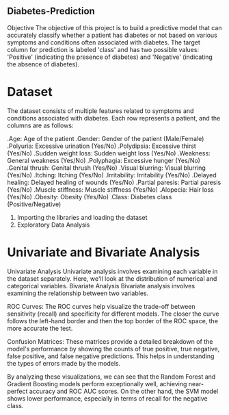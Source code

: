 ## Diabetes-Prediction
Objective
The objective of this project is to build a predictive model that can accurately classify whether a patient has diabetes or not based on various symptoms and conditions often associated with diabetes. The target column for prediction is labeled 'class' and has two possible values: 'Positive' (indicating the presence of diabetes) and 'Negative' (indicating the absence of diabetes).

# Dataset
The dataset consists of multiple features related to symptoms and conditions associated with diabetes. Each row represents a patient, and the columns are as follows:

.Age: Age of the patient
.Gender: Gender of the patient (Male/Female)
.Polyuria: Excessive urination (Yes/No)
.Polydipsia: Excessive thirst (Yes/No)
.Sudden weight loss: Sudden weight loss (Yes/No)
.Weakness: General weakness (Yes/No)
.Polyphagia: Excessive hunger (Yes/No)
.Genital thrush: Genital thrush (Yes/No)
.Visual blurring: Visual blurring (Yes/No)
.Itching: Itching (Yes/No)
.Irritability: Irritability (Yes/No)
.Delayed healing: Delayed healing of wounds (Yes/No)
.Partial paresis: Partial paresis (Yes/No)
.Muscle stiffness: Muscle stiffness (Yes/No)
.Alopecia: Hair loss (Yes/No)
.Obesity: Obesity (Yes/No)
.Class: Diabetes class (Positive/Negative)

1. Importing the libraries and loading the dataset
2. Exploratory Data Analysis

   
  # Univariate and Bivariate Analysis
Univariate Analysis
Univariate analysis involves examining each variable in the dataset separately. Here, we'll look at the distribution of numerical and categorical variables.
Bivariate Analysis
Bivariate analysis involves examining the relationship between two variables.

ROC Curves: The ROC curves help visualize the trade-off between sensitivity (recall) and specificity for different models. The closer the curve follows the left-hand border and then the top border of the ROC space, the more accurate the test.

Confusion Matrices: These matrices provide a detailed breakdown of the model's performance by showing the counts of true positive, true negative, false positive, and false negative predictions. This helps in understanding the types of errors made by the models.

By analyzing these visualizations, we can see that the Random Forest and Gradient Boosting models perform exceptionally well, achieving near-perfect accuracy and ROC AUC scores. On the other hand, the SVM model shows lower performance, especially in terms of recall for the negative class.

 
